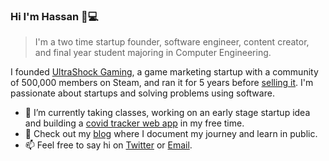 ### Hi I'm Hassan 👋💻

> I'm a two time startup founder, software engineer, content creator, and final year student majoring in Computer Engineering. 

I founded [UltraShock Gaming](https://twitter.com/ushockgaming), a game marketing startup with a community of 500,000 members on Steam, and ran it for 5 years before [selling it](https://www.elmghari.com/startup-journey/). I'm  passionate about startups and solving problems using software.

- 🔭 I’m currently taking classes, working on an early stage startup idea and building a [covid tracker web app](https://uscovidtracker.org/) in my free time.
- 🌱 Check out my [blog](https://elmghari.com) where I document my journey and learn in public.
- 📫 Feel free to say hi on <a href="https://twitter.com/Nutlope">Twitter</a> or [Email](mailto:hassan@hey.com).
